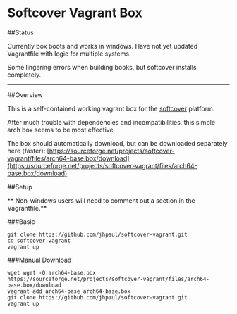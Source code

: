 # Softcover Vagrant Box

##Status

Currently box boots and works in windows. Have not yet updated Vagrantfile with logic for multiple systems.

Some lingering errors when building books, but softcover installs completely.

--------------------------------------
##Overview

This is a self-contained working vagrant box for the [softcover](http://softcover.io) platform.

After much trouble with dependencies and incompatibilities, this simple arch box seems to be most effective.

The box should automatically download, but can be downloaded separately here (faster):
[https://sourceforge.net/projects/softcover-vagrant/files/arch64-base.box/download](https://sourceforge.net/projects/softcover-vagrant/files/arch64-base.box/download)

##Setup

** Non-windows users will need to comment out a section in the Vagrantfile.**

###Basic
```
git clone https://github.com/jhpaul/softcover-vagrant.git
cd softcover-vagrant
vagrant up
```
###Manual Download

```
wget wget -O arch64-base.box https://sourceforge.net/projects/softcover-vagrant/files/arch64-base.box/download
vagrant add arch64-base arch64-base.box
git clone https://github.com/jhpaul/softcover-vagrant.git
vagrant up
```

